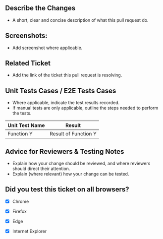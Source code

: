 ## Describe the Changes
- A short, clear and concise description of what this pull request do.

## Screenshots:
- Add screenshot where applicable.

## Related Ticket
- Add the link of the ticket this pull request is resolving.
  
## Unit Tests Cases / E2E Tests Cases
- Where applicable, indicate the test results recorded.
- If manual tests are only applicable, outline the steps needed to perform the tests.

| Unit Test Name        | Result           |
| -------------- | --------------------- |
| Function Y        | Result of Function Y    |

## Advice for Reviewers & Testing Notes 
- Explain how your change should be reviewed, and where reviewers should direct their attention.
- Explain (where relevant) how your change can be tested.

## Did you test this ticket on all browsers?
- [x] Chrome
- [x] Firefox
- [x] Edge
- [x] Internet Explorer

